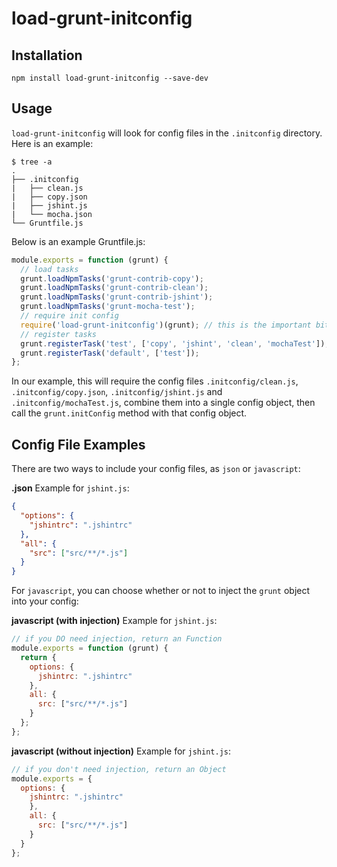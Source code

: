 # load-grunt-initconfig

## Installation

```
npm install load-grunt-initconfig --save-dev
```

## Usage

`load-grunt-initconfig` will look for config files in the `.initconfig`
directory. Here is an example:
```
$ tree -a
.
├── .initconfig
|   ├── clean.js
|   ├── copy.json
|   ├── jshint.js
|   └── mocha.json
└── Gruntfile.js
```

Below is an example Gruntfile.js:

```javascript
module.exports = function (grunt) {
  // load tasks
  grunt.loadNpmTasks('grunt-contrib-copy');
  grunt.loadNpmTasks('grunt-contrib-clean');
  grunt.loadNpmTasks('grunt-contrib-jshint');
  grunt.loadNpmTasks('grunt-mocha-test');
  // require init config
  require('load-grunt-initconfig')(grunt); // this is the important bit
  // register tasks
  grunt.registerTask('test', ['copy', 'jshint', 'clean', 'mochaTest']);
  grunt.registerTask('default', ['test']);
};
```

In our example, this will require the config files `.initconfig/clean.js`,
`.initconfig/copy.json`, `.initconfig/jshint.js` and `.initconfig/mochaTest.js`,
combine them into a single config object, then call the `grunt.initConfig`
method with that config object.

## Config File Examples

There are two ways to include your config files, as `json` or `javascript`:

**.json**
Example for `jshint.js`:
```json
{
  "options": {
    "jshintrc": ".jshintrc"
  },
  "all": {
    "src": ["src/**/*.js"]
  }
}
```

For `javascript`, you can choose whether or not to inject the `grunt` object into your config:

**javascript (with injection)**
Example for `jshint.js`:
```javascript
// if you DO need injection, return an Function
module.exports = function (grunt) {
  return {
    options: {
      jshintrc: ".jshintrc"
    },
    all: {
      src: ["src/**/*.js"]
    }
  };
};
```

**javascript (without injection)**
Example for `jshint.js`:
```javascript
// if you don't need injection, return an Object
module.exports = {
  options: {
    jshintrc: ".jshintrc"
    },
    all: {
      src: ["src/**/*.js"]
    }
  }
};
```
